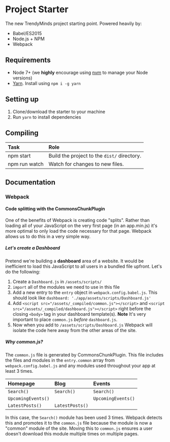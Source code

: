 # Project Starter
The new TrendyMinds project starting point. Powered heavily by:

* Babel/ES2015
* Node.js + NPM
* Webpack

## Requirements
* Node 7+ (we **highly** encourage using [nvm](https://github.com/creationix/nvm) to manage your Node versions)
* [Yarn](https://yarnpkg.com/). Install using `npm i -g yarn`

## Setting up
1. Clone/download the starter to your machine
2. Run `yarn` to install dependencies

## Compiling
| Task          | Role                                              |
|:--------------|:--------------------------------------------------|
| npm start     | Build the project to the `dist/` directory.       |
| npm run watch | Watch for changes to new files.                   |

## Documentation

### Webpack

#### Code splitting with the CommonsChunkPlugin
One of the benefits of Webpack is creating code "splits". Rather than loading all of your JavaScript on the very first page (in an app.min.js) it's more optimal to only load the code necessary for that page. Webpack allows us to do this in a very simple way.

##### Let's create a Dashboard
Pretend we're building a **dashboard** area of a website. It would be inefficient to load this JavaScript to all users in a bundled file upfront. Let's do the following:

1. Create a `Dashboard.js` in `/assets/scripts/`
2. `import` all of the modules we need to use in this file
3. Add a new entry to the `entry` object in `webpack.config.babel.js`. This should look like `dashboard: './app/assets/scripts/Dashboard.js'`
4. Add `<script src="/assets/_compiled/common.js"></script>` and `<script src="/assets/_compiled/dashboard.js"></script>` right before the closing `<body>` tag in your dashboard template(s). **Note** It's very important to place `common.js` _before_ `dashboard.js`.
5. Now when you add to `/assets/scripts/Dashboard.js` Webpack will isolate the code here away from the other areas of the site.

##### Why common.js?
The `common.js` file is generated by CommonsChunkPlugin. This file includes the files and modules in the `entry.common` array from `webpack.config.babel.js` and any modules used throughout your app at least 3 times.

| Homepage           | Blog               | Events             |
|:-------------------|:-------------------|:-------------------|
| `Search()`         | `Search()`         | `Search()`         |
| `UpcomingEvents()` |                    | `UpcomingEvents()` |
| `LatestPosts()`    | `LatestPosts()`    |                    |

In this case, the `Search()` module has been used 3 times. Webpack detects this and promotes it to the `common.js` file because the module is now a "common" module of the site. Moving this to `common.js` ensures a user doesn't download this module multiple times on multiple pages.
